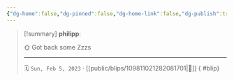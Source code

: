 ```yaml
---
{"dg-home":false,"dg-pinned":false,"dg-home-link":false,"dg-publish":true,"tags":["dgblip"],"disabled rules":["yaml-title","yaml-title-alias","file-name-heading"],"title":"philipp on mastodon @ 2023-02-05","created-date":"2023-02-05T07:46:50","id":109811021282081700,"updated-date":"2025-05-02T08:50:43","dg-path":"blips/109811021282081701.md","permalink":"/blips/109811021282081701/","dgPassFrontmatter":true}
---
```


> [!summary] **philipp**:
>
> 🌞 Got back some Zzzs
> - - -
>
> 🗓️ `Sun, Feb 5, 2023` · [[public/blips/109811021282081701\|🔗]]
{ #blip}

